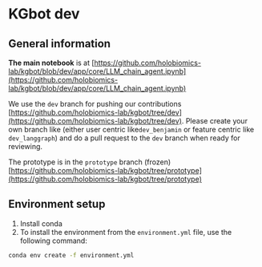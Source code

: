 # KGbot dev

## General information

**The main notebook** is at [https://github.com/holobiomics-lab/kgbot/blob/dev/app/core/LLM_chain_agent.ipynb](https://github.com/holobiomics-lab/kgbot/blob/dev/app/core/LLM_chain_agent.ipynb)

We use the ```dev``` branch for pushing our contributions [https://github.com/holobiomics-lab/kgbot/tree/dev](https://github.com/holobiomics-lab/kgbot/tree/dev). Please create your own branch like (either user centric like```dev_benjamin``` or feature centric like ```dev_langgraph```) and do a pull request to the ```dev``` branch when ready for reviewing.

The prototype is in the ```prototype``` branch (frozen) [https://github.com/holobiomics-lab/kgbot/tree/prototype](https://github.com/holobiomics-lab/kgbot/tree/prototype)


## Environment setup

1) Install conda
2) To install the environment from the `environment.yml` file, use the following command:
```sh
conda env create -f environment.yml
```
